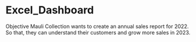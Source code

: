 # Excel_Dashboard
Objective  Mauli Collection wants to create an annual sales report for 2022. So that, they can understand their customers and grow more sales in 2023.
